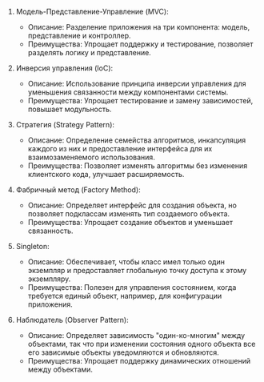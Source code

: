 1. Модель-Представление-Управление (MVC):
   - Описание: Разделение приложения на три компонента: модель, представление и контроллер.
   - Преимущества: Упрощает поддержку и тестирование, позволяет разделять логику и представление.

2. Инверсия управления (IoC):
   - Описание: Использование принципа инверсии управления для уменьшения связанности между компонентами системы.
   - Преимущества: Упрощает тестирование и замену зависимостей, повышает модульность.

3. Стратегия (Strategy Pattern):
   - Описание: Определение семейства алгоритмов, инкапсуляция каждого из них и предоставление интерфейса для их взаимозаменяемого использования.
   - Преимущества: Позволяет изменять алгоритмы без изменения клиентского кода, улучшает расширяемость.

4. Фабричный метод (Factory Method):
   - Описание: Определяет интерфейс для создания объекта, но позволяет подклассам изменять тип создаемого объекта.
   - Преимущества: Упрощает создание объектов и уменьшает связанность.

5. Singleton:
   - Описание: Обеспечивает, чтобы класс имел только один экземпляр и предоставляет глобальную точку доступа к этому экземпляру.
   - Преимущества: Полезен для управления состоянием, когда требуется единый объект, например, для конфигурации приложения.
   
6. Наблюдатель (Observer Pattern):
   - Описание: Определяет зависимость "один-ко-многим" между объектами, так что при изменении состояния одного объекта все его зависимые объекты уведомляются и обновляются.
   - Преимущества: Упрощает поддержку динамических отношений между объектами.
